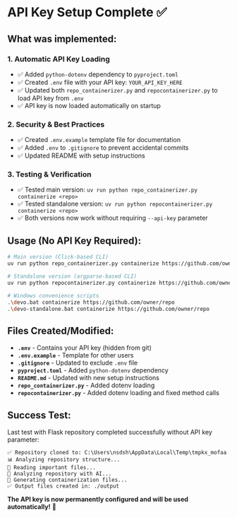 # API Key Setup Complete ✅

## What was implemented:

### 1. **Automatic API Key Loading**
- ✅ Added `python-dotenv` dependency to `pyproject.toml`
- ✅ Created `.env` file with your API key: `YOUR_API_KEY_HERE`
- ✅ Updated both `repo_containerizer.py` and `repocontainerizer.py` to load API key from `.env`
- ✅ API key is now loaded automatically on startup

### 2. **Security & Best Practices**
- ✅ Created `.env.example` template file for documentation
- ✅ Added `.env` to `.gitignore` to prevent accidental commits
- ✅ Updated README with setup instructions

### 3. **Testing & Verification**
- ✅ Tested main version: `uv run python repo_containerizer.py containerize <repo>`
- ✅ Tested standalone version: `uv run python repocontainerizer.py containerize <repo>`
- ✅ Both versions now work without requiring `--api-key` parameter

## Usage (No API Key Required):

```bash
# Main version (Click-based CLI)
uv run python repo_containerizer.py containerize https://github.com/owner/repo

# Standalone version (argparse-based CLI)
uv run python repocontainerizer.py containerize https://github.com/owner/repo

# Windows convenience scripts
.\devo.bat containerize https://github.com/owner/repo
.\devo-standalone.bat containerize https://github.com/owner/repo
```

## Files Created/Modified:

- **`.env`** - Contains your API key (hidden from git)
- **`.env.example`** - Template for other users
- **`.gitignore`** - Updated to exclude `.env` file
- **`pyproject.toml`** - Added `python-dotenv` dependency
- **`README.md`** - Updated with new setup instructions
- **`repo_containerizer.py`** - Added dotenv loading
- **`repocontainerizer.py`** - Added dotenv loading and fixed method calls

## Success Test:
Last test with Flask repository completed successfully without API key parameter:
```
✅ Repository cloned to: C:\Users\nsdsh\AppData\Local\Temp\tmpkx_mofaa
📊 Analyzing repository structure...
📖 Reading important files...
🤖 Analyzing repository with AI...
📝 Generating containerization files...
✅ Output files created in: ./output
```

**The API key is now permanently configured and will be used automatically!** 🎉
